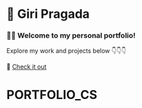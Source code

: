 # 🌟 Giri Pragada 

### 👩‍💻 Welcome to my personal portfolio!  
Explore my work and projects below 👇👇👇  

🔗 [Check it out](https://vercel.com/giris-projects-9587fd67/portfolio-cs/2mGLu3hN6Taot9umZMqzkKFjVQKw)
# PORTFOLIO_CS
